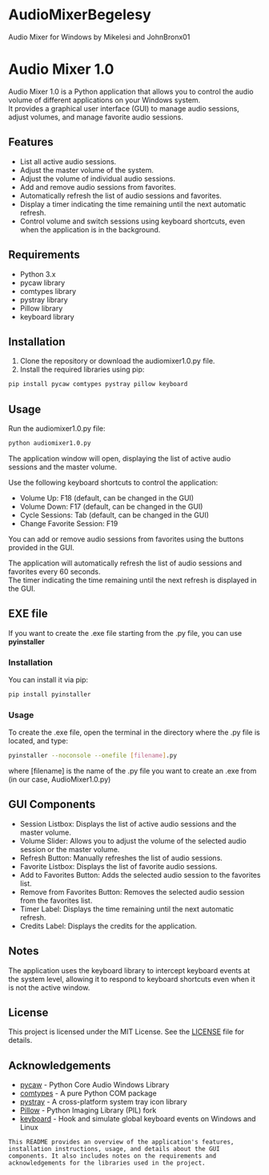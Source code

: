 # AudioMixerBegelesy
Audio Mixer for Windows by Mikelesi and JohnBronx01

# Audio Mixer 1.0
Audio Mixer 1.0 is a Python application that allows you to control the audio volume of different applications on your Windows system.\
It provides a graphical user interface (GUI) to manage audio sessions, adjust volumes, and manage favorite audio sessions.

## Features
- List all active audio sessions.
- Adjust the master volume of the system.
- Adjust the volume of individual audio sessions.
- Add and remove audio sessions from favorites.
- Automatically refresh the list of audio sessions and favorites.
- Display a timer indicating the time remaining until the next automatic refresh.
- Control volume and switch sessions using keyboard shortcuts, even when the application is in the background.

## Requirements
- Python 3.x
- pycaw library
- comtypes library
- pystray library
- Pillow library
- keyboard library

## Installation
1) Clone the repository or download the audiomixer1.0.py file.
2) Install the required libraries using pip:
```sh
pip install pycaw comtypes pystray pillow keyboard
```

## Usage
Run the audiomixer1.0.py file:
``` sh
python audiomixer1.0.py
```
The application window will open, displaying the list of active audio sessions and the master volume.

Use the following keyboard shortcuts to control the application:
- Volume Up: F18 (default, can be changed in the GUI)
- Volume Down: F17 (default, can be changed in the GUI)
- Cycle Sessions: Tab (default, can be changed in the GUI)
- Change Favorite Session: F19

You can add or remove audio sessions from favorites using the buttons provided in the GUI.

The application will automatically refresh the list of audio sessions and favorites every 60 seconds.\
The timer indicating the time remaining until the next refresh is displayed in the GUI.

## EXE file
If you want to create the .exe file starting from the .py file, you can use **pyinstaller**

### Installation
You can install it via pip:
```sh
pip install pyinstaller
```

### Usage
To create the .exe file, open the terminal in the directory where the .py file is located, and type:
```sh
pyinstaller --noconsole --onefile [filename].py
```
where [filename] is the name of the .py file you want to create an .exe from (in our case, AudioMixer1.0.py)

## GUI Components
- Session Listbox: Displays the list of active audio sessions and the master volume.
- Volume Slider: Allows you to adjust the volume of the selected audio session or the master volume.
- Refresh Button: Manually refreshes the list of audio sessions.
- Favorite Listbox: Displays the list of favorite audio sessions.
- Add to Favorites Button: Adds the selected audio session to the favorites list.
- Remove from Favorites Button: Removes the selected audio session from the favorites list.
- Timer Label: Displays the time remaining until the next automatic refresh.
- Credits Label: Displays the credits for the application.

## Notes
The application uses the keyboard library to intercept keyboard events at the system level, allowing it to respond to keyboard shortcuts even when it is not the active window.

## License
This project is licensed under the MIT License. See the [LICENSE](LICENSE) file for details.

## Acknowledgements
- [pycaw](https://pypi.org/project/pycaw/) - Python Core Audio Windows Library
- [comtypes](https://pypi.org/project/comtypes/) - A pure Python COM package
- [pystray](https://pypi.org/project/pystray/) - A cross-platform system tray icon library
- [Pillow](https://pypi.org/project/pillow/) - Python Imaging Library (PIL) fork
- [keyboard](https://pypi.org/project/keyboard/) - Hook and simulate global keyboard events on Windows and Linux

```
This README provides an overview of the application's features, installation instructions, usage, and details about the GUI components. It also includes notes on the requirements and acknowledgements for the libraries used in the project. 
```

